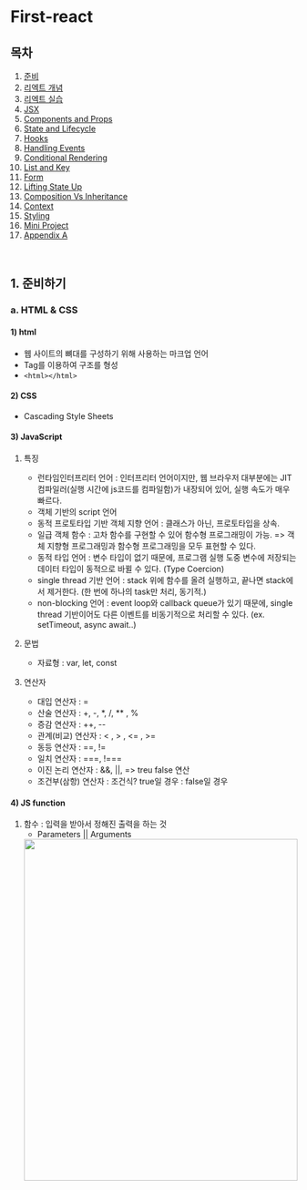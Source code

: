 # First-react
## 목차

1. [준비](#1._준비하기)
2. [리엑트 개념](#)
3. [리엑트 실습](#)
4. [JSX](#)
5. [Components and Props](#)
6. [State and Lifecycle](#)
7. [Hooks](#)
8. [Handling Events](#)
9. [Conditional Rendering](#)
10. [List and Key](#)
11. [Form](#)
12. [Lifting State Up](#)
13. [Composition Vs Inheritance](#)
14. [Context](#)
15. [Styling](#)
16. [Mini Project](#)
17. [Appendix A](#)

<br>

## 1. 준비하기
### a. HTML & CSS
#### 1) html
   - 웹 사이트의 뼈대를 구성하기 위해 사용하는 마크업 언어
   - Tag를 이용하여 구조를 형성
   - `<html></html>`


#### 2) CSS
- Cascading Style Sheets


#### 3) JavaScript
1. 특징
      - 런타임인터프리터 언어 : 인터프리터 언어이지만, 웹 브라우저 대부분에는 JIT 컴파일러(실행 시간에 js코드를 컴파일함)가 내장되어 있어, 실행 속도가 매우 빠르다.
      - 객체 기반의 script 언어
      - 동적 프로토타입 기반 객체 지향 언어 : 클래스가 아닌, 프로토타입을 상속.
      - 일급 객체 함수 : 고차 함수를 구현할 수 있어 함수형 프로그래밍이 가능. => 객체 지향형 프로그래밍과 함수형 프로그래밍을 모두 표현할 수 있다.
      - 동적 타입 언어 : 변수 타입이 없기 때문에, 프로그램 실행 도중 변수에 저장되는 데이터 타입이 동적으로 바뀔 수 있다. (Type Coercion)
      - single thread 기반 언어 : stack 위에 함수를 올려 실행하고, 끝나면 stack에서 제거한다. (한 번에 하나의 task만 처리, 동기적.)
      - non-blocking 언어 : event loop와 callback queue가 있기 때문에, single thread 기반이어도 다른 이벤트를 비동기적으로 처리할 수 있다. (ex. setTimeout, async await..)

2. 문법
     - 자료형 : var, let, const

3. 연산자
     - 대입 연산자 : =
     - 산술 연산자 : +, -, *, /, ** , %
     - 증감 연산자 : ++, --
     - 관계(비교) 연산자 : < , > , <= , >=
     - 동등 연산자 : ==, !=
     - 일치 연산자 : ===, !===
     - 이진 논리 연산자 : &&, ||,  => treu false 연산
     - 조건부(삼항) 연산자 : 조건식? true일 경우 : false일 경우
  

#### 4) JS function
1. 함수 : 입력을 받아서 정해진 출력을 하는 것
      - Parameters || Arguments
      <img src = "https://github.com/seoin1223/First-react/assets/129828463/24c61747-9ec0-44b9-a1e2-00583895510d" width = "100%" height = "600px" />

